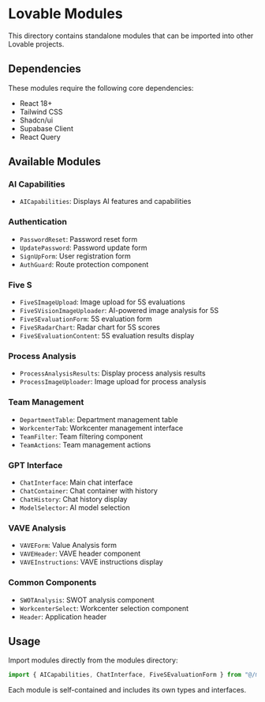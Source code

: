 # Lovable Modules

This directory contains standalone modules that can be imported into other Lovable projects.

## Dependencies

These modules require the following core dependencies:
- React 18+
- Tailwind CSS
- Shadcn/ui
- Supabase Client
- React Query

## Available Modules

### AI Capabilities
- `AICapabilities`: Displays AI features and capabilities

### Authentication
- `PasswordReset`: Password reset form
- `UpdatePassword`: Password update form
- `SignUpForm`: User registration form
- `AuthGuard`: Route protection component

### Five S
- `FiveSImageUpload`: Image upload for 5S evaluations
- `FiveSVisionImageUploader`: AI-powered image analysis for 5S
- `FiveSEvaluationForm`: 5S evaluation form
- `FiveSRadarChart`: Radar chart for 5S scores
- `FiveSEvaluationContent`: 5S evaluation results display

### Process Analysis
- `ProcessAnalysisResults`: Display process analysis results
- `ProcessImageUploader`: Image upload for process analysis

### Team Management
- `DepartmentTable`: Department management table
- `WorkcenterTab`: Workcenter management interface
- `TeamFilter`: Team filtering component
- `TeamActions`: Team management actions

### GPT Interface
- `ChatInterface`: Main chat interface
- `ChatContainer`: Chat container with history
- `ChatHistory`: Chat history display
- `ModelSelector`: AI model selection

### VAVE Analysis
- `VAVEForm`: Value Analysis form
- `VAVEHeader`: VAVE header component
- `VAVEInstructions`: VAVE instructions display

### Common Components
- `SWOTAnalysis`: SWOT analysis component
- `WorkcenterSelect`: Workcenter selection component
- `Header`: Application header

## Usage

Import modules directly from the modules directory:

```typescript
import { AICapabilities, ChatInterface, FiveSEvaluationForm } from "@/modules";
```

Each module is self-contained and includes its own types and interfaces.